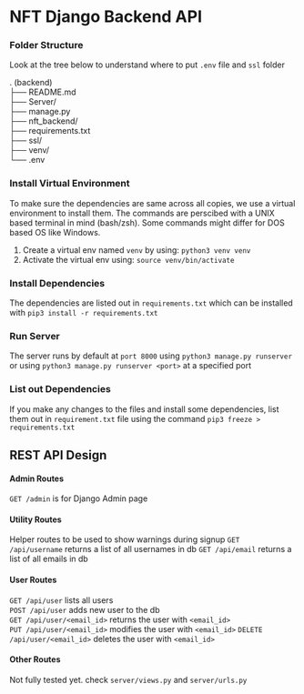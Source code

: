 # NFT Django Backend API

### Folder Structure

Look at the tree below to understand where to put `.env` file and `ssl` folder

<!-- prettier-ignore-start -->

. (backend) \
├── README.md  \
├── Server/  \
├── manage.py  \
├── nft_backend/  \
├── requirements.txt  \
├── ssl/ \
├── venv/ \
└── .env 

<!-- prettier-ignore-end -->

### Install Virtual Environment

To make sure the dependencies are same across all copies, we use a virtual environment to install them. The commands are perscibed with a UNIX based terminal in mind (bash/zsh). Some commands might differ for DOS based OS like Windows.

1. Create a virtual env named `venv` by using: `python3 venv venv`
2. Activate the virtual env using: `source venv/bin/activate`

### Install Dependencies

The dependencies are listed out in `requirements.txt` which can be installed with `pip3 install -r requirements.txt`

### Run Server

The server runs by default at `port 8000` using `python3 manage.py runserver` or using `python3 manage.py runserver <port>` at a specified port

### List out Dependencies

If you make any changes to the files and install some dependencies, list them out in `requirement.txt` file using the command `pip3 freeze > requirements.txt`

## REST API Design

#### Admin Routes

`GET /admin` is for Django Admin page

#### Utility Routes

Helper routes to be used to show warnings during signup
`GET /api/username` returns a list of all usernames in db
`GET /api/email` returns a list of all emails in db

#### User Routes

`GET /api/user` lists all users \
`POST /api/user` adds new user to the db \
`GET /api/user/<email_id>` returns the user with `<email_id>` \
`PUT /api/user/<email_id>` modifies the user with `<email_id>`
`DELETE /api/user/<email_id>` deletes the user with `<email_id>`

#### Other Routes

Not fully tested yet. check `server/views.py` and `server/urls.py`
